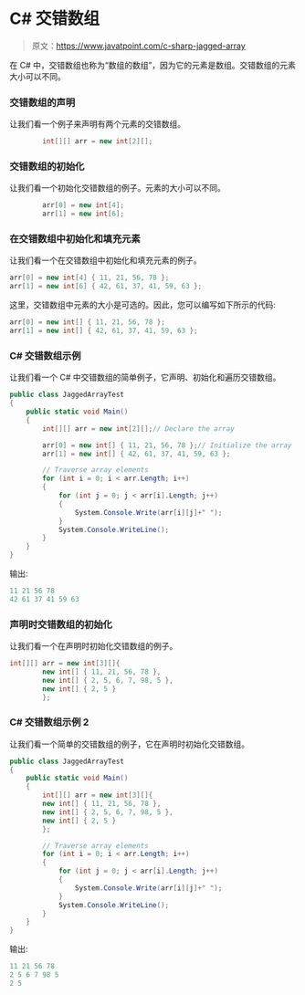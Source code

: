 # C# 交错数组

> 原文：<https://www.javatpoint.com/c-sharp-jagged-array>

在 C# 中，交错数组也称为“数组的数组”，因为它的元素是数组。交错数组的元素大小可以不同。

### 交错数组的声明

让我们看一个例子来声明有两个元素的交错数组。

```cs
        int[][] arr = new int[2][];

```

### 交错数组的初始化

让我们看一个初始化交错数组的例子。元素的大小可以不同。

```cs
        arr[0] = new int[4];
        arr[1] = new int[6];

```

### 在交错数组中初始化和填充元素

让我们看一个在交错数组中初始化和填充元素的例子。

```cs
arr[0] = new int[4] { 11, 21, 56, 78 };       
arr[1] = new int[6] { 42, 61, 37, 41, 59, 63 };

```

这里，交错数组中元素的大小是可选的。因此，您可以编写如下所示的代码:

```cs
arr[0] = new int[] { 11, 21, 56, 78 };       
arr[1] = new int[] { 42, 61, 37, 41, 59, 63 };

```

### C# 交错数组示例

让我们看一个 C# 中交错数组的简单例子，它声明、初始化和遍历交错数组。

```cs
public class JaggedArrayTest
{
    public static void Main()
    {
        int[][] arr = new int[2][];// Declare the array

        arr[0] = new int[] { 11, 21, 56, 78 };// Initialize the array        
        arr[1] = new int[] { 42, 61, 37, 41, 59, 63 };

        // Traverse array elements
        for (int i = 0; i < arr.Length; i++)
        {
            for (int j = 0; j < arr[i].Length; j++)
            {
                System.Console.Write(arr[i][j]+" ");
            }
            System.Console.WriteLine();
        }
    }
}

```

输出:

```cs
11 21 56 78
42 61 37 41 59 63

```

### 声明时交错数组的初始化

让我们看一个在声明时初始化交错数组的例子。

```cs
int[][] arr = new int[3][]{
        new int[] { 11, 21, 56, 78 },
        new int[] { 2, 5, 6, 7, 98, 5 },
        new int[] { 2, 5 }
        };

```

### C# 交错数组示例 2

让我们看一个简单的交错数组的例子，它在声明时初始化交错数组。

```cs
public class JaggedArrayTest
{
    public static void Main()
    {
        int[][] arr = new int[3][]{
        new int[] { 11, 21, 56, 78 },
        new int[] { 2, 5, 6, 7, 98, 5 },
        new int[] { 2, 5 }
        };

        // Traverse array elements
        for (int i = 0; i < arr.Length; i++)
        {
            for (int j = 0; j < arr[i].Length; j++)
            {
                System.Console.Write(arr[i][j]+" ");
            }
            System.Console.WriteLine();
        }
    }
}

```

输出:

```cs
11 21 56 78
2 5 6 7 98 5
2 5

```